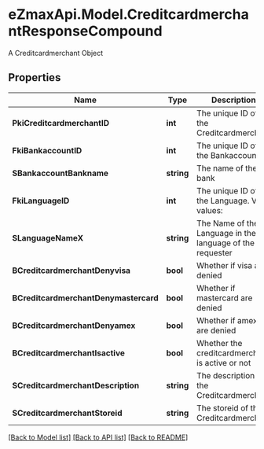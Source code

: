 # eZmaxApi.Model.CreditcardmerchantResponseCompound
A Creditcardmerchant Object

## Properties

Name | Type | Description | Notes
------------ | ------------- | ------------- | -------------
**PkiCreditcardmerchantID** | **int** | The unique ID of the Creditcardmerchant | 
**FkiBankaccountID** | **int** | The unique ID of the Bankaccount | 
**SBankaccountBankname** | **string** | The name of the bank | [optional] 
**FkiLanguageID** | **int** | The unique ID of the Language.  Valid values:  |Value|Description| |-|-| |1|French| |2|English| | [optional] 
**SLanguageNameX** | **string** | The Name of the Language in the language of the requester | [optional] 
**BCreditcardmerchantDenyvisa** | **bool** | Whether if visa are denied | 
**BCreditcardmerchantDenymastercard** | **bool** | Whether if mastercard are denied | 
**BCreditcardmerchantDenyamex** | **bool** | Whether if amex are denied | 
**BCreditcardmerchantIsactive** | **bool** | Whether the creditcardmerchant is active or not | 
**SCreditcardmerchantDescription** | **string** | The description of the Creditcardmerchant | 
**SCreditcardmerchantStoreid** | **string** | The storeid of the Creditcardmerchant | 

[[Back to Model list]](../README.md#documentation-for-models) [[Back to API list]](../README.md#documentation-for-api-endpoints) [[Back to README]](../README.md)

